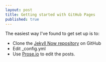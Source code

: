 ```yaml
---
layout: post
title: Getting started with GitHub Pages
published: true
---
```


The easiest way I've found to get set up is to:

- Clone the [Jekyll Now repository](https://github.com/barryclark/jekyll-now) on GitHub
- Edit _config.yml
- Use [Prose.io](http://prose.io) to edit the posts.

